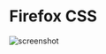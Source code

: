 # Firefox CSS

![screenshot](https://raw.githubusercontent.com/paysonwallach/firefox-css/master/screenshots/firefox.png)
